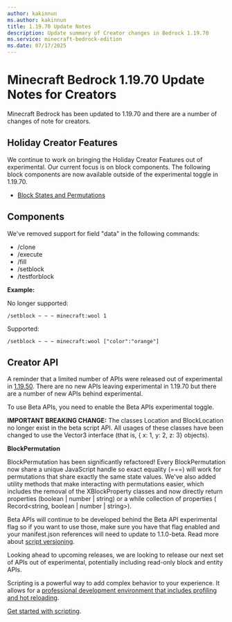 ```yaml
---
author: kakinnun
ms.author: kakinnun
title: 1.19.70 Update Notes
description: Update summary of Creator changes in Bedrock 1.19.70
ms.service: minecraft-bedrock-edition
ms.date: 07/17/2025
---
```

# Minecraft Bedrock 1.19.70 Update Notes for Creators

Minecraft Bedrock has been updated to 1.19.70 and there are a number of changes of note for creators.

## Holiday Creator Features ##

We continue to work on bringing the Holiday Creator Features out of experimental. Our current focus is on block components. The following block components are now available outside of the experimental toggle in 1.19.70.

- [Block States and Permutations](../Reference/Content/BlockReference/Examples/BlockStatesAndPermutations.md)

## Components ##

We've removed support for field "data" in the following commands:

- /clone
- /execute
- /fill
- /setblock
- /testforblock

**Example:**

No longer supported:

```/setblock ~ ~ ~ minecraft:wool 1```

Supported:

```/setblock ~ ~ ~ minecraft:wool ["color":"orange"]```

## Creator API ##

A reminder that a limited number of APIs were released out of experimental in [1.19.50](Update1.19.50.md). There are no new APIs leaving experimental in 1.19.70 but there are a number of new APIs behind experimental.

To use Beta APIs, you need to enable the Beta APIs experimental toggle.

**IMPORTANT BREAKING CHANGE:** The classes Location and BlockLocation no longer exist in the beta script API. All usages of these classes have been changed to use the Vector3 interface (that is, { x: 1, y: 2, z: 3} objects).

**BlockPermutation**

BlockPermutation has been significantly refactored! Every BlockPermutation now share a unique JavaScript handle so exact equality (===) will work for permutations that share exactly the same state values. We've also added utility methods that make interacting with permutations easier, which includes the removal of the XBlockProperty classes and now directly return properties (boolean | number | string) or a while collection of properties ( Record<string, boolean | number | string>).

Beta APIs will continue to be developed behind the Beta API experimental flag so if you want to use those, make sure you have that flag enabled and your manifest.json references will need to update to 1.1.0-beta. Read more about [script versioning](ScriptVersioning.md).

Looking ahead to upcoming releases, we are looking to release our next set of APIs out of experimental, potentially including read-only block and entity APIs.

Scripting is a powerful way to add complex behavior to your experience. It allows for a [professional development environment that includes profiling and hot reloading](./ScriptDeveloperTools.md).

[Get started with scripting](https://aka.ms/startwithmcscript).
